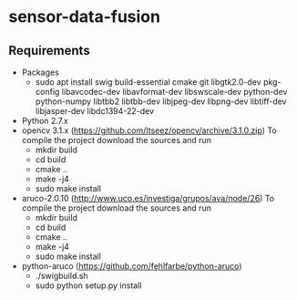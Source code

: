 # sensor-data-fusion

## Requirements
- Packages
    - sudo apt install swig build-essential cmake git libgtk2.0-dev pkg-config libavcodec-dev libavformat-dev libswscale-dev python-dev python-numpy libtbb2 libtbb-dev libjpeg-dev libpng-dev libtiff-dev libjasper-dev libdc1394-22-dev
- Python 2.7.x
- opencv 3.1.x (https://github.com/Itseez/opencv/archive/3.1.0.zip)
    To compile the project download the sources and run
    - mkdir build
    - cd build
    - cmake ..
    - make -j4
    - sudo make install
- aruco-2.0.10 (http://www.uco.es/investiga/grupos/ava/node/26)
    To compile the project download the sources and run
    - mkdir build
    - cd build
    - cmake ..
    - make -j4
    - sudo make install
- python-aruco (https://github.com/fehlfarbe/python-aruco)
    - ./swigbuild.sh
    - sudo python setup.py install
